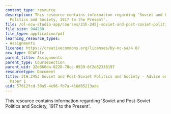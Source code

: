 ```yaml
---
content_type: resource
description: This resource contains information regarding 'Soviet and Post-Soviet
  Politics and Society, 1917 to the Present'.
file: /ol-ocw-studio-app/courses/21h-245j-soviet-and-post-soviet-politics-and-society-1917-to-the-present-spring-2016/57612fcd30a54e96fb7a416d05213ade_MIT21H_245JS16_Paper1Advic.pdf
file_size: 944230
file_type: application/pdf
learning_resource_types:
- Assignments
license: https://creativecommons.org/licenses/by-nc-sa/4.0/
ocw_type: OCWFile
parent_title: Assignments
parent_type: CourseSection
parent_uid: 32d860da-8220-78cc-0939-6f2d82330197
resourcetype: Document
title: 21H.245J Soviet and Post-Soviet Politics and Society - Advice on Writing for
  Paper 1
uid: 57612fcd-30a5-4e96-fb7a-416d05213ade
---
```

This resource contains information regarding 'Soviet and Post-Soviet Politics and Society, 1917 to the Present'.